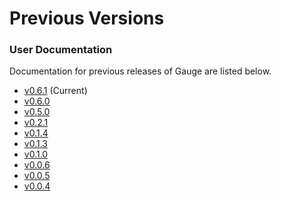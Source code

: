 # Previous Versions

### User Documentation

Documentation for previous releases of Gauge are listed below.

- [v0.6.1](/) (Current)
- [v0.6.0](../../0.6.0)
- [v0.5.0](../../0.5.0)
- [v0.2.1](../../0.2.1)
- [v0.1.4](../../0.1.4)
- [v0.1.3](../../0.1.3)
- [v0.1.0](../../0.1.0)
- [v0.0.6](../../0.0.6)
- [v0.0.5](../../0.0.5)
- [v0.0.4](../../0.0.4)
